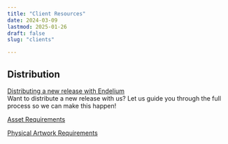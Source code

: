 ```yaml
---
title: "Client Resources"
date: 2024-03-09
lastmod: 2025-01-26
draft: false
slug: "clients"

---
```


## Distribution

[Distributing a new release with Endelium](/clients/new-release)<br>
Want to distribute a new release with us? Let us guide you through the full process so we can make this happen!

[Asset Requirements](/clients/asset-requirements)<br>

[Physical Artwork Requirements](/clients/physical-artwork-requirements)<br>
